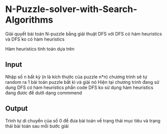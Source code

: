 # N-Puzzle-solver-with-Search-Algorithms
Giải quyết bài toán N-puzzle bằng giải thuật DFS với DFS có hàm heuristics và DFS ko có hàm heuristics 

Hàm heuristics tính toán dựa trên

## Input
Nhập số n bất kỳ (n là kích thước của puzzle n*n) chương trình sẽ tự random ra 1 bài toán puzzle bất kì và giải nó 
Hiện tại chương trinh đang sử dụng DFS có hàm heuristics phần code DFS ko sử dụng hàm heuristics đang đươc để dưới dạng commmend
 
## Output
Trình tự di chuyển của số 0 để đưa bài toán về trạng thái mục tiêu và trạng thái bài toán sau mỗi bước giải
```
